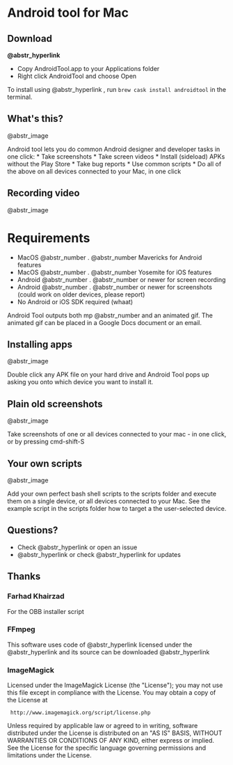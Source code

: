 # Android tool for Mac

## Download

**@abstr_hyperlink**

  * Copy AndroidTool.app to your Applications folder
  * Right click AndroidTool and choose Open



To install using @abstr_hyperlink , run `brew cask install androidtool` in the terminal.

## What's this?

@abstr_image 

Android tool lets you do common Android designer and developer tasks in one click: * Take screenshots * Take screen videos * Install (sideload) APKs without the Play Store * Take bug reports * Use common scripts * Do all of the above on all devices connected to your Mac, in one click

## Recording video

@abstr_image 

# Requirements

  * MacOS @abstr_number . @abstr_number Mavericks for Android features
  * MacOS @abstr_number . @abstr_number Yosemite for iOS features
  * Android @abstr_number . @abstr_number or newer for screen recording
  * Android @abstr_number . @abstr_number or newer for screenshots (could work on older devices, please report)
  * No Android or iOS SDK required (whaat)



Android Tool outputs both mp @abstr_number and an animated gif. The animated gif can be placed in a Google Docs document or an email. 

## Installing apps

@abstr_image 

Double click any APK file on your hard drive and Android Tool pops up asking you onto which device you want to install it. 

## Plain old screenshots

@abstr_image 

Take screenshots of one or all devices connected to your mac - in one click, or by pressing cmd-shift-S

## Your own scripts

@abstr_image 

Add your own perfect bash shell scripts to the scripts folder and execute them on a single device, or all devices connected to your Mac. See the example script in the scripts folder how to target a the user-selected device. 

## Questions?

  * Check @abstr_hyperlink or open an issue 
  * @abstr_hyperlink or check @abstr_hyperlink for updates



## Thanks

### Farhad Khairzad

For the OBB installer script

### FFmpeg

This software uses code of @abstr_hyperlink licensed under the @abstr_hyperlink and its source can be downloaded @abstr_hyperlink 

### ImageMagick

Licensed under the ImageMagick License (the "License"); you may not use this file except in compliance with the License. You may obtain a copy of the License at
    
    
     http://www.imagemagick.org/script/license.php
    

Unless required by applicable law or agreed to in writing, software distributed under the License is distributed on an "AS IS" BASIS, WITHOUT WARRANTIES OR CONDITIONS OF ANY KIND, either express or implied. See the License for the specific language governing permissions and limitations under the License.
